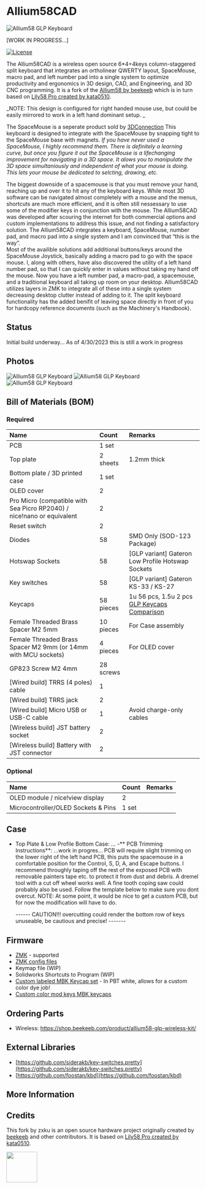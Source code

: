 # Allium58CAD

![Allium58 GLP Keyboard](docs/banner.jpg)

[WORK IN PROGRESS...]

[![License](https://img.shields.io/badge/license-MIT-blue.svg)](/LICENSE)

The Allium58CAD is a wireless open source 6*4+4keys column-staggered split keyboard that integrates an ortholinear QWERTY layout, SpaceMouse, macro pad, and left number pad into a single system to optimize productivity and ergonomics in 3D design, CAD, and Engineering, and 3D CNC programming. It is a fork of the [Allium58 by beekeeb](https://github.com/beekeeb/Allium58) which is in turn based on [Lily58 Pro created by kata0510](https://github.com/kata0510/Lily58/tree/master/Pro). 

_NOTE: This design is configured for right handed mouse use, but could be easily mirrored to work in a left hand dominant setup. _

The SpaceMouse is a seperate product sold by [3DConnection](https://3dconnexion.com/dk/product/spacemouse-wireless/) 
This keyboard is designed to integrate with the SpaceMouse by snapping tight to the SpaceMouse base with magnets.
_If you have never used a SpaceMouse, I highly recommend them. There is definitely a learning curve, but once you figure it out the SpaceMouse is a lifechanging improvement for navigating in a 3D space.  It alows you to manipulate the 3D space simultaniously and independent of what your mouse is doing. This lets your mouse be dedicated to selcting, drawing, etc._ 

The biggest downside of a spacemouse is that you must remove your hand, reaching up and over it to hit any of the keyboard keys. While most 3D software can be navigated almost completely with a mouse and the menus, shortcuts are much more efficient, and it is often still nessessary to use some of the modifier keys in conjunction with the mouse. The Allium58CAD was developed after scouring the internet for both commercial options and custom implementations to address this issue, and not finding a satisfactory solution. The Allium58CAD integrates a keyboard, SpaceMouse, number pad, and macro pad into a single system and I am convinced that “this is the way”.  
Most of the availible solutions add additional buttons/keys around the SpaceMouse Joystick, basically adding a macro pad to go with the space mouse. I, along with others, have also discovered the utility of a left hand number pad, so that I can quickly enter in values without taking my hand off the mouse.  Now you have a left number pad, a macro-pad, a spacemouse, and a traditional keyboard all taking up room on your desktop.  Allium58CAD utilizes layers in ZMK to integrate all of these into a single system decreasing desktop clutter instead of adding to it. The split keyboard functionality has the added benifit of leaving space directly in front of you for hardcopy reference documents (such as the Machinery's Handbook).



## Status

Initial build underway...     As of 4/30/2023 this is still a work in progress 

## Photos

![Allium58 GLP Keyboard](docs/photo-1.jpg)
![Allium58 GLP Keyboard](docs/photo-2.jpg)
![Allium58 GLP Keyboard](docs/photo-3.jpg)

## Bill of Materials (BOM)

### Required

| Name | Count | Remarks |
|:-|:-|:-|
| PCB | 1 set | |
| Top plate | 2 sheets | 1.2mm thick |
| Bottom plate / 3D printed case | 1 set | |
| OLED cover | 2 | |
| Pro Micro (compatible with Sea Picro RP2040) / nice!nano or equivalent | 2 |  |
| Reset switch | 2 | |
| Diodes | 58 | SMD Only (SOD-123 Package) |
| Hotswap Sockets | 58 | [GLP variant] Gateron Low Profile Hotswap Sockets |
| Key switches | 58 | [GLP variant] Gateron KS-33 / KS-27 |
| Keycaps | 58 pieces | 1u 56 pcs, 1.5u 2 pcs [GLP Keycaps Comparison](https://showcase.beekeeb.com/the-keycaps-of-gateron-low-profile-key-switches-and-kailh-choc-v1-key-switch/) |
| Female Threaded Brass Spacer M2 5mm | 10 pieces | For Case assembly |
| Female Threaded Brass Spacer M2 9mm (or 14mm with MCU sockets) | 4 pieces | For OLED cover |
| GP823 Screw M2 4mm | 28 screws | |
| [Wired build] TRRS (4 poles) cable | 1 |  |
| [Wired build] TRRS jack | 2 |  |
| [Wired build] Micro USB or USB-C cable | 1 | Avoid charge-only cables |
| [Wireless build] JST battery socket | 2 | |
| [Wireless build] Battery with JST connector | 2 | |  |

### Optional

| Name | Count | Remarks |
|:-|:-|:-|
| OLED module / nice!view display | 2 | |
| Microcontroller/OLED Sockets & Pins | 1 set |  | |

## Case
- Top Plate & Low Profile Bottom Case:     ...
-** PCB Trimming Instructions**: ...work in progres...
    PCB will require slight trimming on the lower right of the left hand PCB, this puts the spacemouse in a comfortable position for       the Control, S, D, A, and Escape buttons.
    I recommend throughly taping off the rest of the exposed PCB with removable painters tape etc. to protect it from dust and debris.
    A dremel tool with a cut off wheel works well. A fine tooth coping saw could probably also be used.  Follow the template below to      make sure you dont overcut. 
          NOTE: At some point, it would be nice to get a custom PCB, but for now the modification will have to do. 

  ------  CAUTION!!! overcutting could render the bottom row of keys unuseable, be cautious and precise! -------

## Firmware

- [ZMK](https://github.com/zmkfirmware/zmk "ZMK") - supported
- [ZMK config files](https://github.com/zxku/zmk-config)
- Keymap file (WIP)
- Solidworks Shortcuts to Program (WIP)
- [Custom labeled MBK Keycap set](https://fkcaps.com/custom/9WTR81) - In PBT white, allows for a custom color dye job!
- [Custom color mod keys MBK keycaps](https://fkcaps.com/custom/U5X2FC)


## Ordering Parts

- Wireless: https://shop.beekeeb.com/product/allium58-glp-wireless-kit/

## External Libraries

* [https://github.com/siderakb/key-switches.pretty](https://github.com/siderakb/key-switches.pretty)
* [https://github.com/foostan/kbd](https://github.com/foostan/kbd)

## More Information



## Credits

This fork by zxku is an open source hardware project originally created by [beekeeb](https://beekeeb.shop) and other contributors. It is based on [Lily58 Pro created by kata0510](https://github.com/kata0510/Lily58/tree/master/Pro).

[<img src="docs/beekeeb.png" height="80" />](https://beekeeb.shop)
